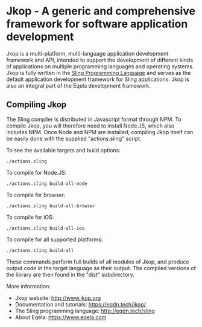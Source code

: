 Jkop - A generic and comprehensive framework for software application development
=================================================================================

Jkop is a multi-platform, multi-language application development framework and API,
intended to support the development of different kinds of applications on multiple
programming languages and operating systems. Jkop is fully written in the
[Sling Programming Language](http://eqdn.tech/sling) and serves as the default
application development framework for Sling applications. Jkop is also an integral
part of the Eqela development framework.

Compiling Jkop
--------------

The Sling compiler is distributed in Javascript format through NPM. To compile Jkop,
you will therefore need to install Node.JS, which also includes NPM. Once Node and
NPM are installed, compiling Jkop itself can be easily done with the supplied
"actions.sling" script.

To see the available targets and build options:

```
./actions.sling
```

To compile for Node.JS:

```
./actions.sling build-all-node
```

To compile for browser:

```
./actions.sling build-all-browser
```

To compile for iOS:

```
./actions.sling build-all-ios
```

To compile for all supported platforms:

```
./actions.sling build-all
```

These commands perform full builds of all modules of Jkop, and produce output code in the
target language as their output. The compiled versions of the library are then found in the
"dist" subdirectory.

More information:

* Jkop website: http://www.jkop.org
* Documentation and tutorials: https://eqdn.tech/jkop/
* The Sling programming language: http://eqdn.tech/sling
* About Eqela: https://www.eqela.com
